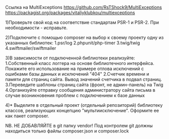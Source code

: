 Ссылка на MultiExceptions 
https://github.com/RsTShock9/MultiExceptions
https://packagist.org/packages/vitaliyklubkou/multiexceptions

1)Проверьте свой код на соответствие стандартам PSR-1 и PSR-2. При необходимости - исправьте.

2)Подключите с помощью composer на выбор к своему проекту одну из указанных библиотек:
1.psr/log
2.phpunit/php-timer
3.twig/twig
4.swiftmailer/swiftmailer

3)В зависимости от подключенной библиотеки реализуйте:
1.Собственный класс логгера на основе библиотечного интерфейса. Покажите его использование на примере отлова исключений с ошибками базы данных и исключений "404"
2.Счетчик времени и памяти для страниц сайта. Вывод значений счетчика в подвал страниц.
3.Переведите шаблоны страниц сайта (фронт, не админ-панель) на Twig
4.Организуйте отправку сообщения администратору сайта письма в случае возникновения проблем с подключением к базе данных

4)* Выделите в отдельный проект (отдельный репозиторий) библиотеку классов, реализующих концепцию "мультиисключение". Оформите ее как пакет composer.

NB. НЕ ДОБАВЛЯЙТЕ в git папку vendor! Под контролем git должны находиться только файлы composer.json и composer.lock